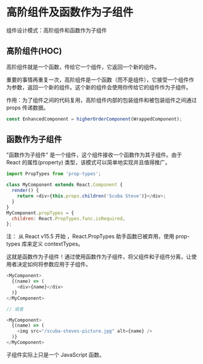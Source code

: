 # 高阶组件及函数作为子组件

组件设计模式：高阶组件和函数作为子组件

## 高阶组件(HOC)

高阶组件就是一个函数，传给它一个组件，它返回一个新的组件。

重要的事情再重复一次，高阶组件是一个函数（而不是组件），它接受一个组件作为参数，返回一个新的组件。这个新的组件会使用你传给它的组件作为子组件。

作用：为了组件之间的代码复用，高阶组件内部的包装组件和被包装组件之间通过 props 传递数据。

```js
const EnhancedComponent = higherOrderComponent(WrappedComponent);
```

## 函数作为子组件

"函数作为子组件" 是一个组件，这个组件接收一个函数作为其子组件。由于 React 的属性(property) 类型，该模式可以简单地实现并且值得推广。

```js
import PropTypes from 'prop-types';

class MyComponent extends React.Component {
  render() {
    return <div>{this.props.children('Scuba Steve')}</div>;
  }
}
MyComponent.propTypes = {
  children: React.PropTypes.func.isRequired,
};
```

注： 从 React v15.5 开始 ，React.PropTypes 助手函数已被弃用，使用 prop-types 库来定义 contextTypes。

这就是函数作为子组件！通过使用函数作为子组件，将父组件和子组件分离，让使用者决定如何将参数应用于子组件。

```js
<MyComponent>
  {(name) => (
    <div>{name}</div>
  )}
</MyComponent>

// 或者

<MyComponent>
  {(name) => (
    <img src="/scuba-steves-picture.jpg" alt={name} />
  )}
</MyComponent>
```

子组件实际上只是一个 JavaScript 函数。
